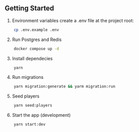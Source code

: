## Getting Started

1. Environment variables create a .env file at the project root:

```bash
    cp .env.example .env
```

2. Run Postgres and Redis

```bash
    docker compose up -d
```

3. Install dependecies

```bash
    yarn
```

4. Run migrations

```bash
    yarn migration:generate && yarm migration:run
```

5. Seed players

```bash
    yarn seed:players
```

6. Start the app (development)

```bash
    yarn start:dev
```
